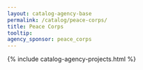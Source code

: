 ```yaml
---
layout: catalog-agency-base
permalink: /catalog/peace-corps/
title: Peace Corps
tooltip: 
agency_sponsor: peace_corps
---
```


{% include catalog-agency-projects.html %}